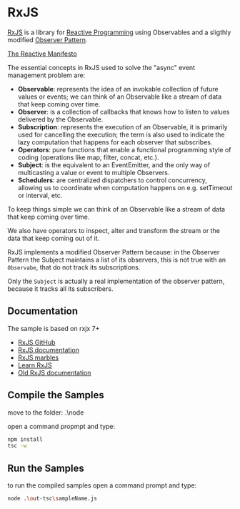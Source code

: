 # RxJS

[RxJS](https://github.com/ReactiveX/rxjs) is a library for [Reactive Programming](https://www.reactivemanifesto.org/) using Observables and a sligthly modified [Observer Pattern](https://en.wikipedia.org/wiki/Observer_pattern).

[The Reactive Manifesto](https://www.reactivemanifesto.org/)

The essential concepts in RxJS used to solve the "async" event management problem are:

- __Observable__: represents the idea of an invokable collection of future values or events; we can think of an Observable like a stream of data that keep coming over time.
- __Observer__: is a collection of callbacks that knows how to listen to values delivered by the Observable.
- __Subscription__: represents the execution of an Observable, it is primarily used for cancelling the execution; the term is also used to indicate the lazy computation that happens for each observer that subscribes.
- __Operators__: pure functions that enable a functional programming style of coding (operations like map, filter, concat, etc.).
- __Subject__: is the equivalent to an EventEmitter, and the only way of multicasting a value or event to multiple Observers.
- __Schedulers__: are centralized dispatchers to control concurrency, allowing us to coordinate when computation happens on e.g. setTimeout or interval, etc.

To keep things simple we can think of an Observable like a stream of data that keep coming over time.

We also have operators to inspect, alter and transform the stream or the data that keep coming out of it.

RxJS implements a modified Observer Pattern because:
in the Observer Pattern the Subject maintains a list of its observers, this is not true with an `Observabe`, that do not track its subscriptions.

Only the `Subject` is actually a real implementation of the observer pattern, because it tracks all its subscribers.

## Documentation

The sample is based on rxjx 7+

- [RxJS GitHub](https://github.com/ReactiveX/rxjs)
- [RxJS documentation](https://rxjs-dev.firebaseapp.com/)
- [RxJS marbles](http://rxmarbles.com/)
- [Learn RxJS](https://www.learnrxjs.io/)
- [Old RxJS documentation](http://reactivex.io/rxjs/manual/overview.html)

## Compile the Samples

move to the folder: .\node

open a command propmpt and type:

```bash
npm install
tsc -w
```

## Run the Samples

to run the compiled samples open a command prompt and type:

```bash
node .\out-tsc\sampleName.js
```